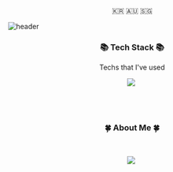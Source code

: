 <!--
### Hi there 👋
-->
<!--
**ginidino/ginidino** is a ✨ _special_ ✨ repository because its `README.md` (this file) appears on your GitHub profile.

Here are some ideas to get you started:

- 🔭 I’m currently working on ...
- 🌱 I’m currently learning ...
- 👯 I’m looking to collaborate on ...
- 🤔 I’m looking for help with ...
- 💬 Ask me about ...
- 📫 How to reach me: ...
- 😄 Pronouns: ...
- ⚡ Fun fact: ...
-->
<p align="center">🇰🇷 🇦🇺 🇸🇬</p>

![header](https://capsule-render.vercel.app/api?type=slice&color=cce5ee&height=200&section=header&text=injaeLee&animation=fadeIn&fontColor=7E7E7E&fontSize=90&fontAlignY=50)

<h3 align="center">📚 Tech Stack 📚</h3>
<p align="center">Techs that I've used</p>

<p align = "center">
  <img src="https://img.shields.io/badge/Java-006D5C?style=flat-square&logo=Java&logoColor=white"/></a>&nbsp 

<br><br>
<h3 align="center">🍀 About Me 🍀</h3><br>
<p align="center">
<a href="https://www.instagram.com/jaeyaaa._.1ee3/"><img src="https://img.shields.io/badge/Instagram-E4405F?style=flat-square&logo=Instagram&logoColor=white&link=https://www.instagram.com/woo0_hooo/"/></a>&nbsp
